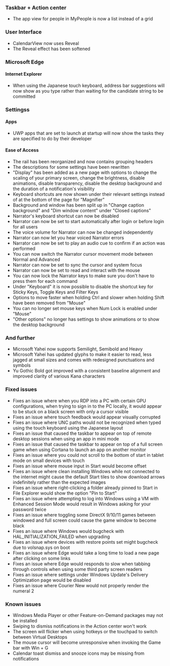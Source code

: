 ### Taskbar + Action center
- The app view for people in MyPeople is now a list instead of a grid

### User Interface
- CalendarView now uses Reveal
- The Reveal effect has been softened

### Microsoft Edge
#### Internet Explorer
- When using the Japanese touch keyboard, address bar suggestions will now show as you type rather than waiting for the candidate string to be committed

### Settingss
#### Apps
- UWP apps that are set to launch at startup will now show the tasks they are specified to do by their developer

#### Ease of Access
- The rail has been reorganized and now contains grouping headers
- The descriptions for some settings have been rewritten
- "Display" has been added as a new page with options to change the scaling of your primary screen, change the brightness, disable animations, disable transparency, disable the desktop background and the duration of a notification's visibility
- Keyboard shortcuts are now shown under their relevant settings instead of at the bottom of the page for "Magnifier"
- Background and window has been split up in "Change caption background" and "Dim window content" under "Closed captions"
- Narrator's keyboard shortcut can now be disabled
- Narrator can now be set to start automatically after login or before login for all users
- The voice volume for Narrator can now be changed independently
- Narrator can now let you hear voiced Narrator errors
- Narrator can now be set to play an audio cue to confirm if an action was performed
- You can now switch the Narrator cursor movement mode between Normal and Advanced
- Narrator can now be set to sync the cursor and system focus
- Narrator can now be set to read and interact with the mouse
- You can now lock the Narrator keys to make sure you don't have to press them for each command
- Under "Keyboard" it is now possible to disable the shortcut key for Sticky Keys, Toggle Keys and Filter Keys
- Options to move faster when holding Ctrl and slower when holding Shift have been removed from "Mouse"
- You can no longer set mouse keys when Num Lock is enabled under "Mouse"
- "Other options" no longer has settings to show animations or to show the desktop background

### And further
- Microsoft Yahei now supports Semilight, Semibold and Heavy
- Microsoft Yahei has updated glyphs to make it easier to read, less jagged at small sizes and comes with redesigned punctuations and symbols
- Yu Gothic Bold got improved with a consistent baseline alignment and improved clarity of various Kana characters

### Fixed issues
- Fixes an issue where when you RDP into a PC with certain GPU configurations, when trying to sign in to the PC locally, it would appear to be stuck on a black screen with only a cursor visible
- Fixes an issue where touch feedback would appear visually corrupted
- Fixes an issue where UNC paths would not be recognized when typed using the touch keyboard using the Japanese layout
- Fixes an issue that caused the taskbar to appear on top of remote desktop sessions when using an app in mini mode
- Fixes an issue that caused the taskbar to appear on top of a full screen game when using Cortana to launch an app on another monitor
- Fixes an issue where you could not scroll to the bottom of start in tablet mode on small devices with touch
- Fixes an issue where mouse input in Start would become offset
- Fixes an issue where clean installing Windows while not connected to the internet might cause the default Start tiles to show download arrows indefinitely rather than the expected images
- Fixes an issue where right-clicking a folder already pinned to Start in File Explorer would show the option "Pin to Start"
- Fixes an issue where attempting to log into Windows using a VM with Enhanced Session Mode would result in Windows asking for your password twice
- Fixes an issue where toggling some DirectX 9/10/11 games between windowed and full screen could cause the game window to become black
- Fixes an issue where Windows would bugcheck with HAL_INITIALIZATION_FAILED when upgrading
- Fixes an issue where devices with restore points set might bugcheck due to volsnap.sys on boot
- Fixes an issue where Edge would take a long time to load a new page after clicking on some links
- Fixes an issue where Edge would responds to slow when tabbing through controls when using some third party screen readers
- Fixes an issue where settings under Windows Update's Delivery Optimization page would be disabled
- Fixes an issue where Courier New would not properly render the numeral 2

### Known issues
- Windows Media Player or other Feature-on-Demand packages may not be installed
- Swiping to dismiss notifications in the Action center won't work
- The screen will flicker when using hotkeys or the touchpad to switch between Virtual Desktops
- The mouse cursor will become unresponsive when invoking the Game bar with Win + G
- Calendar toast dismiss and snooze icons may be missing from notifications